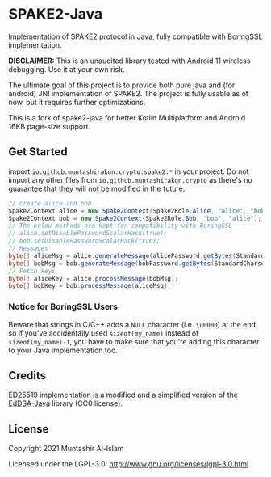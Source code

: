 # SPAKE2-Java

Implementation of SPAKE2 protocol in Java, fully compatible with BoringSSL implementation.

**DISCLAIMER:** This is an unaudited library tested with Android 11 wireless debugging. Use it at
your own risk.

The ultimate goal of this project is to provide both pure java and (for android) JNI implementation
of SPAKE2.
The project is fully usable as of now, but it requires further optimizations.

This is a fork of spake2-java for better Kotlin Multiplatform and Android 16KB page-size support.

## Get Started

import `io.github.muntashirakon.crypto.spake2.*` in your project. Do not import any other files from
`io.github.muntashirakon.crypto` as there's no guarantee that they will not be modified in the
future.

```java
// Create alice and bob
Spake2Context alice = new Spake2Context(Spake2Role.Alice, "alice", "bob");
Spake2Context bob = new Spake2Context(Spake2Role.Bob, "bob", "alice");
// The below methods are kept for compatibility with BoringSSL
// alice.setDisablePasswordScalarHack(true);
// bob.setDisablePasswordScalarHack(true);
// Messages
byte[] aliceMsg = alice.generateMessage(alicePassword.getBytes(StandardCharsets.UTF_8));
byte[] bobMsg = bob.generateMessage(bobPassword.getBytes(StandardCharsets.UTF_8));
// Fetch keys
byte[] aliceKey = alice.processMessage(bobMsg);
byte[] bobKey = bob.processMessage(aliceMsg);
```

### Notice for BoringSSL Users

Beware that strings in C/C++ adds a `NULL` character (i.e. `\u0000`) at the end, so if you've
accidentally used
`sizeof(my_name)` instead of `sizeof(my_name)-1`, you have to make sure that you're adding this
character to your
Java implementation too.

## Credits

ED25519 implementation is a modified and a simplified version of
the [EdDSA-Java](https://github.com/str4d/ed25519-java) library (CC0 license).

## License

Copyright 2021 Muntashir Al-Islam

Licensed under the LGPL-3.0: http://www.gnu.org/licenses/lgpl-3.0.html